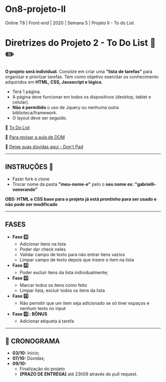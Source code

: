 # On8-projeto-II
 Online T8 | Front-end | 2020 | Semana 5 | Projeto II - To do List 
 # Diretrizes do Projeto 2 - To Do List :page_facing_up: :pencil2:

**O projeto será individual.**
Consiste em criar uma **"lista de tarefas"** para organizar e priorizar tarefas.
Tem como objetivo exercitar os conhecimento adquiridos em **HTML, CSS, Javascript e lógica**.
- Terá 1 página.
- A página deve funcionar em todos os dispositivos (desktop, tablet e celular).
- **Não é permitido** o uso de Jquery ou nenhuma outra biblioteca/framework.
- O layout deve ser seguido.

:pushpin: [To Do List](https://projeto-todo-list-reprograma.netlify.app/)


:pushpin: [Para revisar a aula de DOM](https://github.com/gabriellivenerando/On8-javascript-i)


:pushpin: [Deixe suas dúvidas aqui - Don't Pad](http://dontpad.com/todolistprojeto)

--------------
## INSTRUÇÕES :loudspeaker:

- Fazer fork e clone
- Trocar nome da pasta **"meu-nome-e"** pelo o **seu nome ex: "gabrielli-venerando"**

**OBS: HTML e CSS base para o projeto já está prontinho para ser usado e não pode ser modificado** 

--------------

## FASES
- **Fase :one:**
    - Adicionar itens na lista
    - Poder dar check neles
    - Validar campo de texto para não entrar itens vazios
    - Limpar campo de texto depois que insere o item na lista
- **Fase :two:**
    - Poder excluir itens da lista individualmente;
- **Fase :three:**
    - Marcar todos os itens como feito
    - Limpar lista, excluir todos os itens da lista
- **Fase :four:**	
    - Não permitir que um item seja adicionado se só tiver espaços e nenhum texto no input
- **Fase :five: : BÔNUS**
    - Adicionar etiqueta à tarefa


--------------

## :calendar: CRONOGRAMA
- **03/10:** Início;
- **07/10:** Dúvidas;
- **09/10:** 
    - Finalização do projeto
    - **[PRAZO DE ENTREGA]** até 23h59 através do pull request.
    




